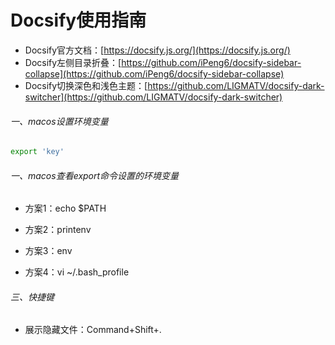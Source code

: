 # Docsify使用指南

- Docsify官方文档：[https://docsify.js.org/](https://docsify.js.org/)
- Docsify左侧目录折叠：[https://github.com/iPeng6/docsify-sidebar-collapse](https://github.com/iPeng6/docsify-sidebar-collapse)
- Docsify切换深色和浅色主题：[https://github.com/LIGMATV/docsify-dark-switcher](https://github.com/LIGMATV/docsify-dark-switcher)

###### 一、macos设置环境变量

```sh
export 'key'
```

###### 一、macos查看export命令设置的环境变量

- 方案1：echo $PATH

- 方案2：printenv

- 方案3：env

- 方案4：vi ~/.bash_profile

###### 三、快捷键

- 展示隐藏文件：Command+Shift+.
